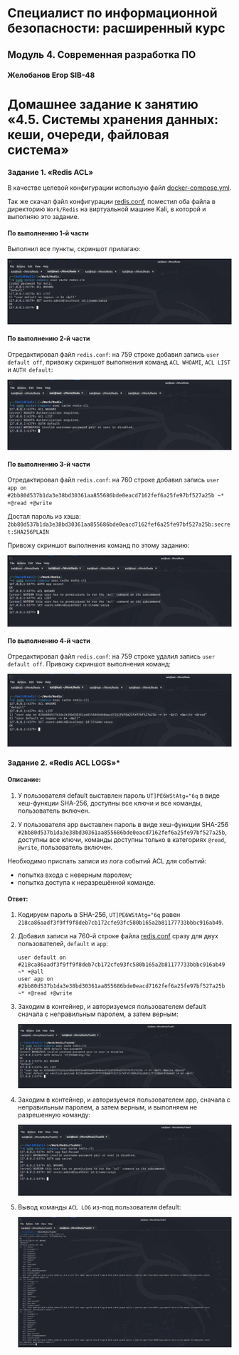 # Специалист по информационной безопасности: расширенный курс
## Модуль 4. Современная разработка ПО
### Желобанов Егор SIB-48

# Домашнее задание к занятию «4.5. Системы хранения данных: кеши, очереди, файловая система»

### Задание 1. «Redis ACL»

В качестве целевой конфигурации использую файл [docker-compose.yml](assets/task01/docker-compose.yml).

Так же скачал файл конфигурации [redis.conf](assets/task01/redis.conf), поместил оба файла в директорию `Work/Redis` на 
виртуальной машине Kali, в которой и выполняю это задание.

#### По выполнению 1-й части

Выполнил все пункты, скриншот прилагаю:

![](assets/task01/1_default.jpg)

#### По выполнению 2-й части

Отредактировал файл `redis.conf`: на 759 строке добавил запись `user default off`, привожу скриншот выполнения команд
`ACL WHOAMI`, `ACL LIST` и `AUTH default`:

![](assets/task01/2_default.jpg)

#### По выполнению 3-й части

Отредактировал файл `redis.conf`: на 760 строке добавил запись `user app on #2bb80d537b1da3e38bd30361aa855686bde0eacd7162fef6a25fe97bf527a25b ~* +@read +@write`

Достал пароль из хэша: `2bb80d537b1da3e38bd30361aa855686bde0eacd7162fef6a25fe97bf527a25b:secret:SHA256PLAIN`

Привожу скриншот выполнения команд по этому заданию:

![](assets/task01/3_default.jpg)

#### По выполнению 4-й части

Отредактировал файл `redis.conf`: на 759 строке удалил запись `user default off`. Привожу скриншот выполнения команд:

![](assets/task01/4_default.jpg)

### Задание 2. «Redis ACL LOGS»*

#### Описание:

1. У пользователя default выставлен пароль `UT]PE6WStAtg="6q` в виде хеш-функции SHA-256, доступны все ключи и все команды,
   пользователь включен.

2. У пользователя app выставлен пароль в виде хеш-функции SHA-256 `#2bb80d537b1da3e38bd30361aa855686bde0eacd7162fef6a25fe97bf527a25b`,
   доступны все ключи, команды доступны только в категориях `@read`, `@write`, пользователь включен.

Необходимо прислать записи из лога событий ACL для событий:

* попытка входа с неверным паролем;
* попытка доступа к неразрешённой команде.

#### Ответ:

1. Кодируем пароль в SHA-256, `UT]PE6WStAtg="6q` равен `218ca86aadf3f9ff9f8deb7cb172cfe93fc580b165a2b81177733bbbc916ab49`.
2. Добавил записи на 760-й строке файла [redis.conf](assets/task02/redis.conf) сразу для двух пользователей, `default` и `app`:

    ```redis
    user default on #218ca86aadf3f9ff9f8deb7cb172cfe93fc580b165a2b81177733bbbc916ab49 ~* +@all
    user app on #2bb80d537b1da3e38bd30361aa855686bde0eacd7162fef6a25fe97bf527a25b ~* +@read +@write
    ```
   
3. Заходим в контейнер, и авторизуемся пользователем default сначала с неправильным паролем, а затем верным:

   ![](assets/task02/1_default.jpg)

4. Заходим в контейнер, и авторизуемся пользователем app, сначала с неправильным паролем, а затем верным, и выполняем не разрешенную команду:

   ![](assets/task02/2_app.jpg)

5. Вывод команды `ACL LOG` из-под пользователя default:

   ![](assets/task02/3_log.jpg)
